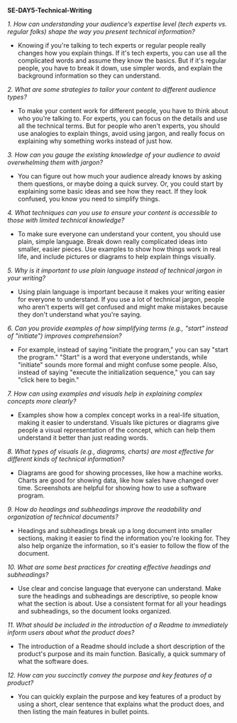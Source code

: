 **SE-DAY5-Technical-Writing**

*1. How can understanding your audience’s expertise level (tech experts vs. regular folks) shape the way you present technical information?*

* Knowing if you're talking to tech experts or regular people really changes how you explain things. If it's tech experts, you can use all the complicated words and assume they know the basics. But if it's regular people, you have to break it down, use simpler words, and explain the background information so they can understand.

*2. What are some strategies to tailor your content to different audience types?*

* To make your content work for different people, you have to think about who you're talking to. For experts, you can focus on the details and use all the technical terms. But for people who aren't experts, you should use analogies to explain things, avoid using jargon, and really focus on explaining why something works instead of just how.

*3. How can you gauge the existing knowledge of your audience to avoid overwhelming them with jargon?*

* You can figure out how much your audience already knows by asking them questions, or maybe doing a quick survey. Or, you could start by explaining some basic ideas and see how they react. If they look confused, you know you need to simplify things.

*4. What techniques can you use to ensure your content is accessible to those with limited technical knowledge?*

* To make sure everyone can understand your content, you should use plain, simple language. Break down really complicated ideas into smaller, easier pieces. Use examples to show how things work in real life, and include pictures or diagrams to help explain things visually.

*5. Why is it important to use plain language instead of technical jargon in your writing?*

* Using plain language is important because it makes your writing easier for everyone to understand. If you use a lot of technical jargon, people who aren't experts will get confused and might make mistakes because they don't understand what you're saying.

*6. Can you provide examples of how simplifying terms (e.g., "start" instead of "initiate") improves comprehension?*

* For example, instead of saying "initiate the program," you can say "start the program." "Start" is a word that everyone understands, while "initiate" sounds more formal and might confuse some people. Also, instead of saying "execute the initialization sequence," you can say "click here to begin."

*7. How can using examples and visuals help in explaining complex concepts more clearly?*

* Examples show how a complex concept works in a real-life situation, making it easier to understand. Visuals like pictures or diagrams give people a visual representation of the concept, which can help them understand it better than just reading words.

*8. What types of visuals (e.g., diagrams, charts) are most effective for different kinds of technical information?*

* Diagrams are good for showing processes, like how a machine works. Charts are good for showing data, like how sales have changed over time. Screenshots are helpful for showing how to use a software program.

*9. How do headings and subheadings improve the readability and organization of technical documents?*

* Headings and subheadings break up a long document into smaller sections, making it easier to find the information you're looking for. They also help organize the information, so it's easier to follow the flow of the document.

*10. What are some best practices for creating effective headings and subheadings?*

* Use clear and concise language that everyone can understand. Make sure the headings and subheadings are descriptive, so people know what the section is about. Use a consistent format for all your headings and subheadings, so the document looks organized.

*11. What should be included in the introduction of a Readme to immediately inform users about what the product does?*

* The introduction of a Readme should include a short description of the product's purpose and its main function. Basically, a quick summary of what the software does.

*12. How can you succinctly convey the purpose and key features of a product?*

* You can quickly explain the purpose and key features of a product by using a short, clear sentence that explains what the product does, and then listing the main features in bullet points.
